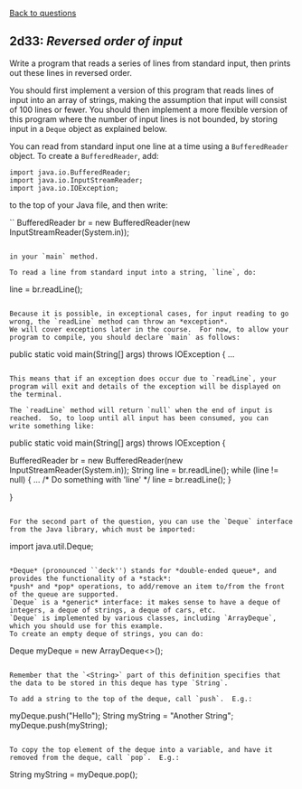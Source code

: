 [Back to questions](../README.md)

## 2d33: *Reversed order of input*

Write a program that reads a series of lines from standard input,
then prints out these lines in reversed order.

You should first implement a version of this program that reads lines of input into an array of strings,
making the assumption that input will consist of 100 lines or fewer.  You should then implement a more flexible
version of this program where the number of input lines is not bounded, by storing input in a `Deque` object
as explained below.

You can read from standard input one line at a time using a `BufferedReader` object.  To create a `BufferedReader`, add:

```
import java.io.BufferedReader;
import java.io.InputStreamReader;
import java.io.IOException;
```

to the top of your Java file, and then write:

``
BufferedReader br = new BufferedReader(new InputStreamReader(System.in));
```

in your `main` method.

To read a line from standard input into a string, `line`, do:

```
line = br.readLine();
```

Because it is possible, in exceptional cases, for input reading to go wrong, the `readLine` method can throw an *exception*.
We will cover exceptions later in the course.  For now, to allow your program to compile, you should declare `main` as follows:

```
public static void main(String[] args) throws IOException { ...
```

This means that if an exception does occur due to `readLine`, your program will exit and details of the exception will be displayed on the terminal.

The `readLine` method will return `null` when the end of input is reached.  So, to loop until all input has been consumed, you can
write something like:

```
public static void main(String[] args) throws IOException {

  BufferedReader br = new BufferedReader(new InputStreamReader(System.in));
  String line = br.readLine();
  while (line != null) {
    ... /* Do something with 'line' */
    line = br.readLine();
  }

}
```

For the second part of the question, you can use the `Deque` interface from the Java library, which must be imported:

```
import java.util.Deque;
```

*Deque* (pronounced ``deck'') stands for *double-ended queue*, and provides the functionality of a *stack*:
*push* and *pop* operations, to add/remove an item to/from the front of the queue are supported.
`Deque` is a *generic* interface: it makes sense to have a deque of integers, a deque of strings, a deque of cars, etc.
`Deque` is implemented by various classes, including `ArrayDeque`, which you should use for this example.
To create an empty deque of strings, you can do:

```
Deque<String> myDeque = new ArrayDeque<>();
```

Remember that the `<String>` part of this definition specifies that the data to be stored in this deque has type `String`.

To add a string to the top of the deque, call `push`.  E.g.:

```
myDeque.push("Hello");
String myString = "Another String";
myDeque.push(myString);
```

To copy the top element of the deque into a variable, and have it removed from the deque, call `pop`.  E.g.:

```
String myString = myDeque.pop();
```
